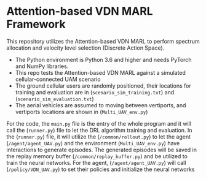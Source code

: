 # Attention-based VDN MARL Framework
This repository utilizes the Attention-based VDN MARL to perform spectrum allocation and velocity level selection (Discrete Action Space). 
- The Python environment is Python 3.6 and higher and needs PyTorch and NumPy libraries.
- This repo tests the Attention-based VDN MARL against a simulated cellular-connected UAM scenario
- The ground cellular users are randomly positioned, their locations for training and evaluation are in (`scenario_sim_training.txt`) and (`scenario_sim_evaluation.txt`)
- The aerial vehicles are assumed to moving between vertiports, and vertiports locations are shown in (`Multi_UAV_env.py`)


For the code, the `main.py` file is the entry of the whole program and it will call the (`runner.py`) file to let the DRL algorithm training and evaluation. 
In the (`runner.py`) file, it will utilize the (`/common/rollout.py`) to let the agent (`/agent/agent_UAV.py`) and the environment (`Multi_UAV_env.py`) have interactions to generate episodes.
The generated episodes will be saved in the replay memory buffer (`/common/replay_buffer.py`) and be utilized to train the neural networks.
For the agent, (`/agent/agent_UAV.py`) will call (`/policy/VDN_UAV.py`) to set their policies and initialize the neural networks 
